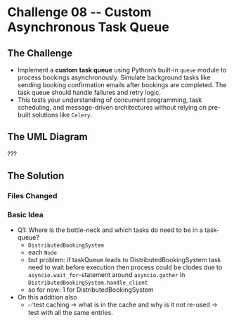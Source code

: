 # Challenge 08 -- Custom Asynchronous Task Queue

## The Challenge

- Implement a **custom task queue** using Python’s built-in `queue` module to process bookings asynchronously. Simulate background tasks like sending booking confirmation emails after bookings are completed. The task queue should handle failures and retry logic.
- This tests your understanding of concurrent programming, task scheduling, and message-driven architectures without relying on pre-built solutions like `Celery`.

## The UML Diagram

???

## The Solution

### Files Changed

### Basic Idea

- Q1: Where is the bottle-neck and which tasks do need to be in a task-queue? 
    - `DistributedBookingSystem`
    - each `Node`
    - but problem: if taskQueue leads to DistributedBookingSystem task need to wait before execution then process could be clodes due to `asyncio.wait_for`-statement around `asyncio.gather` in `DistributedBookingSystem.handle_client`
    - so for now: 1 for DistributedBookingSystem
- On this addition also
    - ✅test caching -> what is in the cache and why is it not re-used -> test with all the same entries.
